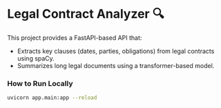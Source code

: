 # Legal Contract Analyzer 🔍

This project provides a FastAPI-based API that:
- Extracts key clauses (dates, parties, obligations) from legal contracts using spaCy.
- Summarizes long legal documents using a transformer-based model.

### How to Run Locally
```bash
uvicorn app.main:app --reload
